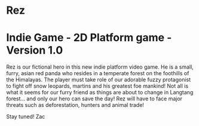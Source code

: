 Rez
===========================================
Indie Game - 2D Platform game - Version 1.0
===========================================

Rez is our fictional hero in this new indie platform video game. He is a small, furry, asian red panda who resides in a temperate forest on the foothills of the Himalayas. The player must take role of our adorable fuzzy protagonist to fight off snow leopards, martins and his greatest foe mankind! Not all is what it seems for our furry friend as things are about to change in Langtang forest... and only our hero can save the day! Rez will have to face major threats such as deforestation, hunters and animal trade!

Stay tuned!
Zac
